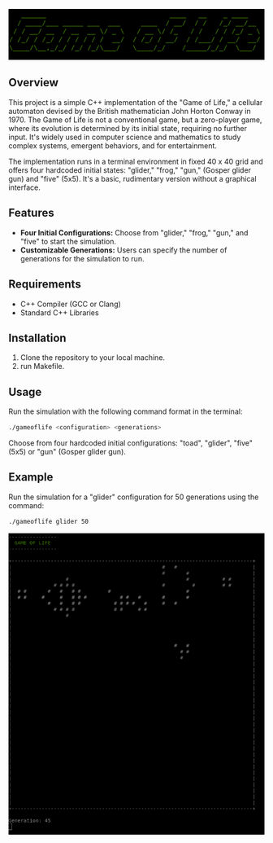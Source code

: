 <p align="center">
  <img src="0_resources/title.png" />
</p>

## Overview

This project is a simple C++ implementation of the "Game of Life," a cellular automaton devised by the British mathematician John Horton Conway in 1970. The Game of Life is not a conventional game, but a zero-player game, where its evolution is determined by its initial state, requiring no further input. It's widely used in computer science and mathematics to study complex systems, emergent behaviors, and for entertainment.

The implementation runs in a terminal environment in fixed 40 x 40 grid and offers four hardcoded initial states: "glider," "frog," "gun," (Gosper glider gun) and "five" (5x5). It's a basic, rudimentary version without a graphical interface.

## Features

- **Four Initial Configurations:** Choose from "glider," "frog," "gun," and "five" to start the simulation.
- **Customizable Generations:** Users can specify the number of generations for the simulation to run.

## Requirements

- C++ Compiler (GCC or Clang)
- Standard C++ Libraries

## Installation

1. Clone the repository to your local machine.
2. run Makefile.

## Usage

Run the simulation with the following command format in the terminal:
```bash
./gameoflife <configuration> <generations>
```
Choose from four hardcoded initial configurations: "toad", "glider", "five" (5x5) or "gun" (Gosper glider gun).

## Example

Run the simulation for a "glider" configuration for 50 generations using the command:
```bash
./gameoflife glider 50
```
<p align="center">
  <img src="0_resources/game.png" />
</p>


